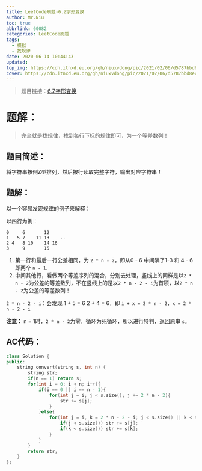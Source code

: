 ```yaml
---
title: LeetCode刷题-6.Z字形变换
author: Mr.Niu
toc: true
abbrlink: 60082
categories: LeetCode刷题
tags:
  - 模拟
  - 找规律
date: 2020-06-14 10:44:43
updated:
top_img: https://cdn.itnxd.eu.org/gh/niuxvdong/pic/2021/02/06/d5787bbd8ec29096932f5b1b12823ec4.png
cover: https://cdn.itnxd.eu.org/gh/niuxvdong/pic/2021/02/06/d5787bbd8ec29096932f5b1b12823ec4.png
---
```










> 题目链接：[6.Z字形变换](https://leetcode-cn.com/problems/zigzag-conversion/)



# 题解：



> 完全就是找规律，找到每行下标的规律即可，为一个等差数列！



## 题目简述：



将字符串按倒Z型排列，然后按行读取完整字符，输出对应字符串！

## 题解：



以一个容易发现规律的例子来解释：



以四行为例：



```
0     6       12
1   5 7    11 13    ..
2 4   8 10    14 16
3     9       15
```



1. 第一行和最后一行公差相同，为 `2 * n - 2`，即从0 - 6 中间隔了1-3 和 4 - 6 即两个 `n - 1`.
2. 中间其他行，看做两个等差序列的混合，分别去处理，竖线上的同样是以`2 * n - 2`为公差的等差数列，不在竖线上的是以`2 * n - 2 - i`为首项，以`2 * n - 2`为公差的等差数列！



`2 * n - 2 - i`：会发现 1 + 5 = 6  2 + 4 = 6，即 `i + x = 2 * n - 2`，`x = 2 * n - 2 - i`



**注意：** n = 1时，`2 * n - 2`为零，循环为死循环，所以进行特判，返回原串 `s`。

## AC代码：



```c++
class Solution {
public:
    string convert(string s, int n) {
        string str;
        if(n == 1) return s;
        for(int i = 0; i < n; i++){
            if(i == 0 || i == n - 1){
                for(int j = i; j < s.size(); j += 2 * n - 2){
                    str += s[j];
                }
            }else{
                for(int j = i, k = 2 * n - 2 - i; j < s.size() || k < s.size(); j += 2 * n - 2, k += 2 * n - 2){
                    if(j < s.size()) str += s[j];
                    if(k < s.size()) str += s[k];
                }
            }
        }
        return str;
    }
};
```



